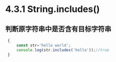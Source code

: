 # 4.3.1 String.includes()

## 判断原字符串中是否含有目标字符串
 ```js
  {
      const str='hello world';
      console.log(str.includes('hello'));//true
  }
```